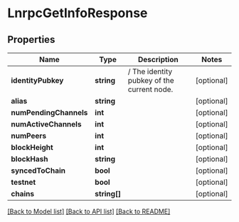 # LnrpcGetInfoResponse

## Properties
Name | Type | Description | Notes
------------ | ------------- | ------------- | -------------
**identityPubkey** | **string** | / The identity pubkey of the current node. | [optional] 
**alias** | **string** |  | [optional] 
**numPendingChannels** | **int** |  | [optional] 
**numActiveChannels** | **int** |  | [optional] 
**numPeers** | **int** |  | [optional] 
**blockHeight** | **int** |  | [optional] 
**blockHash** | **string** |  | [optional] 
**syncedToChain** | **bool** |  | [optional] 
**testnet** | **bool** |  | [optional] 
**chains** | **string[]** |  | [optional] 

[[Back to Model list]](../README.md#documentation-for-models) [[Back to API list]](../README.md#documentation-for-api-endpoints) [[Back to README]](../README.md)


